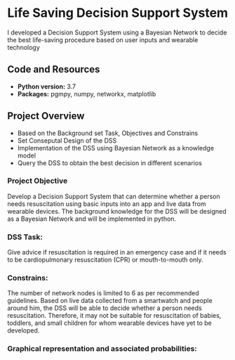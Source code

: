 # Life Saving Decision Support System
I developed a Decision Support System using a Bayesian Network to decide the best life-saving procedure based on user inputs and wearable technology

## Code and Resources
* **Python version:** 3.7
* **Packages:** pgmpy, numpy, networkx, matplotlib

## Project Overview
* Based on the Background set Task, Objectives and Constrains
* Set Conseputal Design of the DSS
* Implementation of the DSS using Bayesian Network as a knowledge model
* Query the DSS to obtain the best decision in different scenarios

### Project Objective
Develop a Decision Support System that can determine whether a person needs
resuscitation using basic inputs into an app and live data from wearable devices.
The background knowledge for the DSS will be designed as a Bayesian Network and
will be implemented in python.

### DSS Task:
Give advice if resuscitation is required in an emergency case and if it needs to be
cardiopulmonary resuscitation (CPR) or mouth-to-mouth only.
 
### Constrains: 
The number of network nodes is limited to 6 as per recommended guidelines.
Based on live data collected from a smartwatch and people around him, the DSS will
be able to decide whether a person needs resuscitation. Therefore, it may not be
suitable for resuscitation of babies, toddlers, and small children for whom wearable
devices have yet to be developed.

### Graphical representation and associated probabilities:



